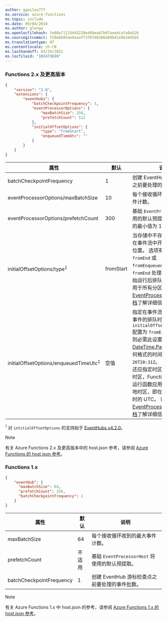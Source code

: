 ```yaml
---
author: ggailey777
ms.service: azure-functions
ms.topic: include
ms.date: 09/04/2018
ms.author: glenga
ms.openlocfilehash: fe80a71125d43220e408eab7b07aeedcafa0a526
ms.sourcegitcommit: f28ebb95ae9aaaff3f87d8388a09b41e0b3445b5
ms.translationtype: HT
ms.contentlocale: zh-CN
ms.lasthandoff: 03/29/2021
ms.locfileid: "102473659"
---
```

### <a name="functions-2x-and-higher"></a>Functions 2.x 及更高版本

```json
{
    "version": "2.0",
    "extensions": {
        "eventHubs": {
            "batchCheckpointFrequency": 5,
            "eventProcessorOptions": {
                "maxBatchSize": 256,
                "prefetchCount": 512
            },
            "initialOffsetOptions": {
                "type": "fromStart",
                "enqueuedTimeUtc": ""
            }
        }
    }
}  
```

|属性  |默认 | 说明 |
|---------|---------|---------|
|batchCheckpointFrequency|1|创建 EventHub 游标检查点之前要处理的事件批数。|
|eventProcessorOptions/maxBatchSize|10|每个接收循环收到的最大事件计数。|
|eventProcessorOptions/prefetchCount|300|基础 `EventProcessorHost` 使用的默认预提取计数。 允许的最小值为 10。|
|initialOffsetOptions/type<sup>1</sup>|fromStart|当存储中不存在检查点时，在事件流中开始处理事件的位置。 选项有 `fromStart`、`fromEnd` 或 `fromEnqueuedTime`。 `fromEnd` 处理在函数应用开始运行后排队的新事件。 应用于所有分区。  请参阅 [EventProcessorOptions 文档](/dotnet/api/microsoft.azure.eventhubs.processor.eventprocessoroptions.initialoffsetprovider)了解详细信息。|
|initialOffsetOptions/enqueuedTimeUtc<sup>1</sup>|空值| 指定在事件流中开始处理的事件的排队时间。 如果 `initialOffsetOptions/type` 配置为 `fromEnqueuedTime`，则必需此设置。 支持 [DateTime.Parse()](/dotnet/standard/base-types/parsing-datetime) 支持的任何格式的时间，如 `2020-10-26T20:31Z`。 为清楚起见，还应指定时区。 如果未指定时区，Functions 将假设是运行函数应用的计算机的本地时区，即在 Azure 上运行时的 UTC。 请参阅 [EventProcessorOptions 文档](/dotnet/api/microsoft.azure.eventhubs.processor.eventprocessoroptions.initialoffsetprovider)了解详细信息。|

<sup>1</sup> 对 `intitialOffsetOptions` 的支持始于 [EventHubs v4.2.0](https://github.com/Azure/azure-functions-eventhubs-extension/releases/tag/v4.2.0)。

> [!NOTE]
> 有关 Azure Functions 2.x 及更高版本中的 host.json 参考，请参阅 [Azure Functions 的 host.json 参考](../articles/azure-functions/functions-host-json.md)。

### <a name="functions-1x"></a>Functions 1.x

```json
{
    "eventHub": {
      "maxBatchSize": 64,
      "prefetchCount": 256,
      "batchCheckpointFrequency": 1
    }
}
```

|属性  |默认 | 说明 |
|---------|---------|---------| 
|maxBatchSize|64|每个接收循环收到的最大事件计数。|
|prefetchCount|不适用|基础 `EventProcessorHost` 将使用的默认预提取。| 
|batchCheckpointFrequency|1|创建 EventHub 游标检查点之前要处理的事件批数。| 

> [!NOTE]
> 有关 Azure Functions 1.x 中 host.json 的参考，请参阅 [Azure Functions 1.x 的 host.json 参考](../articles/azure-functions/functions-host-json-v1.md)。
